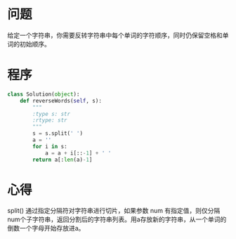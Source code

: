 # 问题
给定一个字符串，你需要反转字符串中每个单词的字符顺序，同时仍保留空格和单词的初始顺序。
# 程序
```Python
class Solution(object):
    def reverseWords(self, s):
        """
        :type s: str
        :rtype: str
        """
        s = s.split(' ')
        a = ''
        for i in s:
            a = a + i[::-1] + ' '
        return a[:len(a)-1]
```
# 心得
split() 通过指定分隔符对字符串进行切片，如果参数 num 有指定值，则仅分隔 num个子字符串，返回分割后的字符串列表。用a存放新的字符串，从一个单词的倒数一个字母开始存放进a。